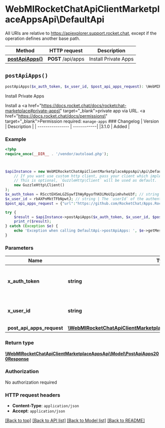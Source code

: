 # WebMIRocketChatApiClientMarketplaceAppsApi\DefaultApi

All URIs are relative to https://apiexplorer.support.rocket.chat, except if the operation defines another base path.

| Method | HTTP request | Description |
| ------------- | ------------- | ------------- |
| [**postApiApps()**](DefaultApi.md#postApiApps) | **POST** /api/apps | Install Private Apps |


## `postApiApps()`

```php
postApiApps($x_auth_token, $x_user_id, $post_api_apps_request): \WebMIRocketChatApiClientMarketplaceAppsApi\Model\PostApiApps200Response
```

Install Private Apps

Install a <a href=\"https://docs.rocket.chat/docs/rocketchat-marketplace#private-apps\" target=\"_blank\">private app</a> via URL. <a href=\"https://docs.rocket.chat/docs/permissions\" target=\"_blank\">Permission</a> required: `manage-apps`  ### Changelog | Version      | Description | | ---------------- | ------------| |3.1.0     | Added       |

### Example

```php
<?php
require_once(__DIR__ . '/vendor/autoload.php');



$apiInstance = new WebMIRocketChatApiClientMarketplaceAppsApi\Api\DefaultApi(
    // If you want use custom http client, pass your client which implements `GuzzleHttp\ClientInterface`.
    // This is optional, `GuzzleHttp\Client` will be used as default.
    new GuzzleHttp\Client()
);
$x_auth_token = RScctEHSmLGZGywfIhWyRpyofhKOiMoUIpimhvheU3f; // string | The `authToken` of the authenticated user.
$x_user_id = rbAXPnMktTFbNpwtJ; // string | The `userId` of the authenticated user.
$post_api_apps_request = {"url":"https://github.com/RocketChat/Apps.RocketChat.Tester/blob/master/dist/appsrocketchattester_0.0.5.zip?raw=true"}; // \WebMIRocketChatApiClientMarketplaceAppsApi\Model\PostApiAppsRequest

try {
    $result = $apiInstance->postApiApps($x_auth_token, $x_user_id, $post_api_apps_request);
    print_r($result);
} catch (Exception $e) {
    echo 'Exception when calling DefaultApi->postApiApps: ', $e->getMessage(), PHP_EOL;
}
```

### Parameters

| Name | Type | Description  | Notes |
| ------------- | ------------- | ------------- | ------------- |
| **x_auth_token** | **string**| The &#x60;authToken&#x60; of the authenticated user. | |
| **x_user_id** | **string**| The &#x60;userId&#x60; of the authenticated user. | |
| **post_api_apps_request** | [**\WebMIRocketChatApiClientMarketplaceAppsApi\Model\PostApiAppsRequest**](../Model/PostApiAppsRequest.md)|  | [optional] |

### Return type

[**\WebMIRocketChatApiClientMarketplaceAppsApi\Model\PostApiApps200Response**](../Model/PostApiApps200Response.md)

### Authorization

No authorization required

### HTTP request headers

- **Content-Type**: `application/json`
- **Accept**: `application/json`

[[Back to top]](#) [[Back to API list]](../../README.md#endpoints)
[[Back to Model list]](../../README.md#models)
[[Back to README]](../../README.md)
